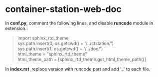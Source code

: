 # container-station-web-doc

In **conf.py**, comment the following lines, and disable **runcode** module in extension.:

>import sphinx_rtd_theme <br>
>sys.path.insert(0, os.getcwd() + '/../ctstation/') <br>
>sys.path.insert(1, os.getcwd() + '/../doc/') <br>
>html_theme = "sphinx_rtd_theme" <br>
>html_theme_path = [sphinx_rtd_theme.get_html_theme_path()] <br>


In **index.rst** ,replace version with runcode part and add '_' to each file.



